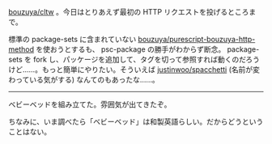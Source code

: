 [bouzuya/cltw][] 。今日はとりあえず最初の HTTP リクエストを投げるところまで。

標準の package-sets に含まれていない [bouzuya/purescript-bouzuya-http-method][] を使おうとするも、 psc-package の勝手がわからず断念。 package-sets を fork し、パッケージを追加して、タグを切って参照すれば動くのだろうけど……。もっと簡単にやりたい。そういえば [justinwoo/spacchetti][] (名前が変わっている気がする) なんてのもあったな……。

-----

ベビーベッドを組み立てた。雰囲気が出てきたぞ。

ちなみに、いま調べたら「ベビーベッド」は和製英語らしい。だからどうということはない。

[bouzuya/cltw]: https://github.com/bouzuya/cltw
[bouzuya/purescript-bouzuya-http-method]: https://github.com/bouzuya/purescript-bouzuya-http-method
[justinwoo/spacchetti]: https://github.com/justinwoo/spacchetti
